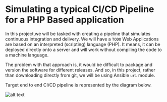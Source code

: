 # Simulating a typical CI/CD Pipeline for a PHP Based application

In this project,we will be tasked with creating a pipeline that simulates continuous integration and delivery. We will have a `TODO` Web Applications are based on an interpreted (scripting) language (PHP). It means, it can be deployed directly onto a server and will work without compiling the code to a machine language.

The problem with that approach is, it would be difficult to package and version the software for different releases. And so, in this project, rather than downloading directly from git, we will be using Ansible `uri` module.

Target end to end CI/CD pipeline is represented by the diagram below.

![alt text](image1.png)
